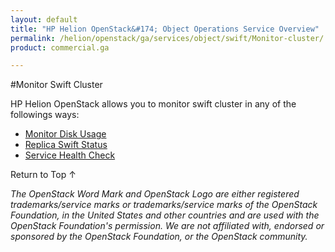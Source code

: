 ```yaml
---
layout: default
title: "HP Helion OpenStack&#174; Object Operations Service Overview"
permalink: /helion/openstack/ga/services/object/swift/Monitor-cluster/
product: commercial.ga

---
```

<!--UNDER REVISION-->

<script>

function PageRefresh {
onLoad="window.refresh"
}

PageRefresh();

</script>

<!--
<p style="font-size: small;"> <a href="/helion/openstack/ga/services/object/overview/">&#9664; PREV</a> | <a href="/helion/openstack/services/overview/">&#9650; UP</a> | <a href=" /helion/openstack/ga/services/swift/deployment/"> NEXT &#9654</a> </p>-->


#Monitor Swift Cluster

HP Helion OpenStack allows you to monitor swift cluster in any of the followings ways:


* [Monitor Disk Usage]( /helion/openstack/ga/services/object/swift/Monitor-disk/)
* [Replica Swift Status](/helion/openstack/ga/services/object/swift/replica-status/)
* [Service Health Check](/helion/openstack/ga/services/object/swift/health-check/)





<a href="#top" style="padding:14px 0px 14px 0px; text-decoration: none;"> Return to Top &#8593; </a>


*The OpenStack Word Mark and OpenStack Logo are either registered trademarks/service marks or trademarks/service marks of the OpenStack Foundation, in the United States and other countries and are used with the OpenStack Foundation's permission. We are not affiliated with, endorsed or sponsored by the OpenStack Foundation, or the OpenStack community.*
